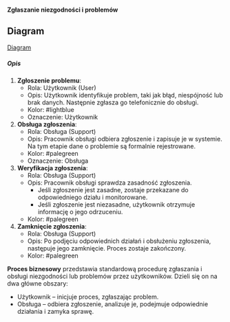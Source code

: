 #### Zgłaszanie niezgodności i problemów

## Diagram

[Diagram](PB0010.puml)

##### Opis

1.  **Zgłoszenie problemu**:
    *   Rola: Użytkownik (User)
    *   Opis: Użytkownik identyfikuje problem, taki jak błąd, niespójność lub brak danych. Następnie zgłasza go telefonicznie do obsługi.
    *   Kolor: #lightblue
    *   Oznaczenie: Użytkownik
2.  **Obsługa zgłoszenia**:
    *   Rola: Obsługa (Support)
    *   Opis: Pracownik obsługi odbiera zgłoszenie i zapisuje je w systemie. Na tym etapie dane o problemie są formalnie rejestrowane.
    *   Kolor: #palegreen
    *   Oznaczenie: Obsługa
3.  **Weryfikacja zgłoszenia**:
    *   Rola: Obsługa (Support)
    *  Opis: Pracownik obsługi sprawdza zasadność zgłoszenia.
         *  Jeśli zgłoszenie jest zasadne, zostaje przekazane do odpowiedniego działu i monitorowane.
         *  Jeśli zgłoszenie jest niezasadne, użytkownik otrzymuje informację o jego odrzuceniu.
    *   Kolor: #palegreen
4.  **Zamknięcie zgłoszenia**:
    *   Rola: Obsługa (Support)
    *   Opis: Po podjęciu odpowiednich działań i obsłużeniu zgłoszenia, następuje jego zamknięcie. Proces zostaje zakończony.
    *   Kolor: #palegreen

**Proces biznesowy** przedstawia standardową procedurę zgłaszania i obsługi niezgodności lub problemów przez użytkowników. Dzieli się on na dwa główne obszary:
*  Użytkownik – inicjuje proces, zgłaszając problem.
*  Obsługa – odbiera zgłoszenie, analizuje je, podejmuje odpowiednie działania i zamyka sprawę.